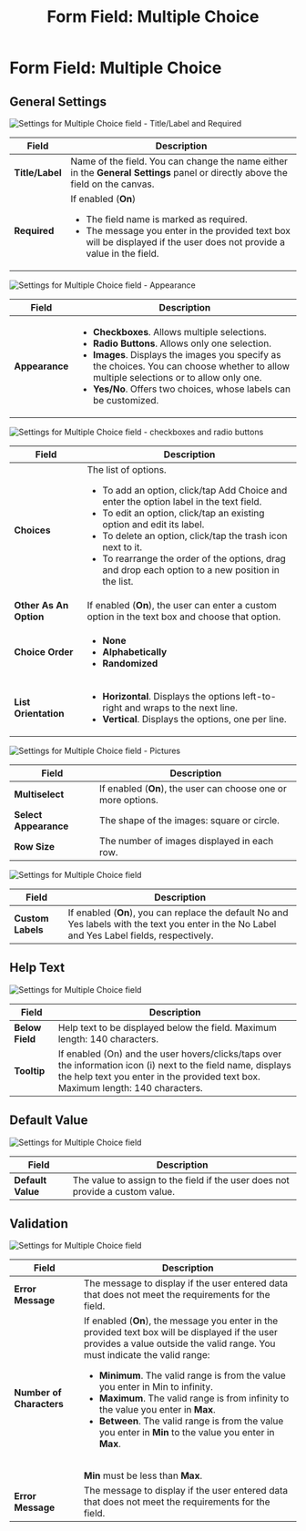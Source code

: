 ﻿---
uid: form-field-multiple-choice
locale: en
title: "Form Field: Multiple Choice"
dnneditions: Evoq Engage
dnnversion: 09.02.00
related-topics: form-field-address,form-field-date-time,form-field-dropdown,form-field-email,form-field-esignature,form-field-multi-line-text,form-field-name,form-field-number,form-field-phone-number,form-field-single-line-text,form-field-static-text,form-field-terms-conditions,form-field-url-website,form-field-submit
---

# Form Field: Multiple Choice

## General Settings

  

![Settings for Multiple Choice field - Title/Label and Required](/images/scr-FormField-MultipleChoice-generalsettings-titlereq.gif)

  

|**Field**|**Description**|
|---|---|
|**Title/Label**|Name of the field. You can change the name either in the **General Settings** panel or directly above the field on the canvas.|
|**Required**|If enabled (**On**)<ul><li>The field name is marked as required.</li><li>The message you enter in the provided text box will be displayed if the user does not provide a value in the field.</li></ul>

  

![Settings for Multiple Choice field - Appearance](/images/scr-FormField-MultipleChoice-generalsettings-appearance.gif)

  

|**Field**|**Description**|
|---|---|
|**Appearance**|<ul><li>**Checkboxes**. Allows multiple selections.</li><li>**Radio Buttons**. Allows only one selection.</li><li>**Images**. Displays the images you specify as the choices. You can choose whether to allow multiple selections or to allow only one.</li><li>**Yes/No**. Offers two choices, whose labels can be customized.</li></ul>|

  

![Settings for Multiple Choice field - checkboxes and radio buttons](/images/scr-FormField-MultipleChoice-generalsettings-chkboxesradiobtns.gif)

  

|**Field**|**Description**|
|---|---|
|**Choices**|The list of options.<ul><li>To add an option, click/tap Add Choice and enter the option label in the text field.</li><li>To edit an option, click/tap an existing option and edit its label.</li><li>To delete an option, click/tap the trash icon next to it.</li><li>To rearrange the order of the options, drag and drop each option to a new position in the list.</li></ul>|
|**Other As An Option**|If enabled (**On**), the user can enter a custom option in the text box and choose that option.|
|**Choice Order**|<ul><li>**None**</li><li>**Alphabetically**</li><li>**Randomized**</li></ul>|
|**List Orientation**|<ul><li>**Horizontal**. Displays the options left-to-right and wraps to the next line.</li><li>**Vertical**. Displays the options, one per line.</li></ul>|

  

![Settings for Multiple Choice field - Pictures](/images/scr-FormField-MultipleChoice-generalsettings-pictures.gif)

  

|**Field**|**Description**|
|---|---|
|**Multiselect**|If enabled (**On**), the user can choose one or more options.|
|**Select Appearance**|The shape of the images: square or circle.|
|**Row Size**|The number of images displayed in each row.|

  

![Settings for Multiple Choice field](/images/scr-FormField-MultipleChoice-generalsettings-yn.gif)

  

|**Field**|**Description**|
|---|---|
|**Custom Labels**|If enabled (**On**), you can replace the default No and Yes labels with the text you enter in the No Label and Yes Label fields, respectively.|

## Help Text

  

![Settings for Multiple Choice field](/images/scr-FormField-MultipleChoice-helptext.gif)

  

|**Field**|**Description**|
|---|---|
|**Below Field**|Help text to be displayed below the field. Maximum length: 140 characters.|
|**Tooltip**|If enabled (On) and the user hovers/clicks/taps over the information icon (i) next to the field name, displays the help text you enter in the provided text box. Maximum length: 140 characters.|

## Default Value

  

![Settings for Multiple Choice field](/images/scr-FormField-MultipleChoice-defaultvalue.gif)

  

|**Field**|**Description**|
|---|---|
|**Default Value**|The value to assign to the field if the user does not provide a custom value.|

## Validation

  

![Settings for Multiple Choice field](/images/scr-FormField-MultipleChoice-validation.gif)

  

|**Field**|**Description**|
|---|---|
|**Error Message**|The message to display if the user entered data that does not meet the requirements for the field.|
|**Number of Characters**|If enabled (**On**), the message you enter in the provided text box will be displayed if the user provides a value outside the valid range. You must indicate the valid range: <ul><li>**Minimum**. The valid range is from the value you enter in Min to infinity.</li><li>**Maximum**. The valid range is from infinity to the value you enter in **Max**.</li><li>**Between**. The valid range is from the value you enter in **Min** to the value you enter in **Max**.</li></ul><br />**Min** must be less than **Max**.|
|**Error Message**|The message to display if the user entered data that does not meet the requirements for the field.|
